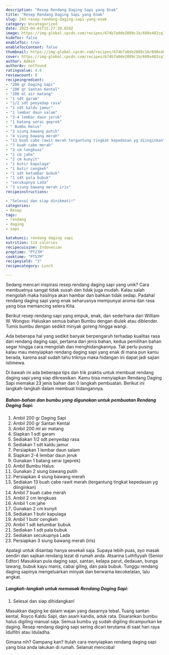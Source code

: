 ```yaml
---
description: "Resep Rendang Daging Sapi yang Enak"
title: "Resep Rendang Daging Sapi yang Enak"
slug: 243-resep-rendang-daging-sapi-yang-enak
category: Uncategorized
date: 2023-04-01T15:27:39.659Z
image: https://img-global.cpcdn.com/recipes/674b7a0de2889c1b/680x482cq70/rendang-daging-sapi-foto-resep-utama.jpg
hideToc: false
enableToc: true
enableTocContent: false
thumbnail: https://img-global.cpcdn.com/recipes/674b7a0de2889c1b/680x482cq70/rendang-daging-sapi-foto-resep-utama.jpg
cover: https://img-global.cpcdn.com/recipes/674b7a0de2889c1b/680x482cq70/rendang-daging-sapi-foto-resep-utama.jpg
author: Admin
authorAv: notfound
ratingvalue: 4.6
reviewcount: 8
recipeingredient:
- "200 gr Daging Sapi"
- "200 gr Santan Kental"
- "200 ml air matang"
- "1 sdt garam"
- "1/2 sdt penyedap rasa"
- "1 sdt kaldu jamur"
- "1 lembar daun salam"
- "2-4 lembar daun jeruk"
- "1 batang serai geprek"
- " Bumbu Halus"
- "2 siung bawang putih"
- "4 siung bawang merah"
- "13 buah cabe rawit merah tergantung tingkat kepedasan yg diinginkan"
- "7 buah cabe merah"
- "2 cm lengkuas"
- "1 cm jahe"
- "2 cm kunyit"
- "1 butir kapulaga"
- "1 butir cengkeh"
- "1 sdt ketumbar bubuk"
- "1 sdt pala bubuk"
- "secukupnya Lada"
- "3 siung bawang merah iris"
recipeinstructions:

- "Selesai dan siap dinikmati!"
categories:
- Resep
tags:
- rendang
- daging
- sapi

katakunci: rendang daging sapi 
nutrition: 114 calories
recipecuisine: Indonesian
preptime: "PT27M"
cooktime: "PT57M"
recipeyield: "3"
recipecategory: Lunch

---
```





Sedang mencari inspirasi resep rendang daging sapi yang unik? Cara membuatnya sangat tidak susah dan tidak juga mudah. Kalau salah mengolah maka hasilnya akan hambar dan bahkan tidak sedap. Padahal rendang daging sapi yang enak seharusnya mempunyai aroma dan rasa yang bisa memancing selera Kita.





Berikut resep rendang sapi yang empuk, enak, dan sederhana dari William W. Wongso: Haluskan semua bahan Bumbu dengan diulek atau diblender. Tumis bumbu dengan sedikit minyak goreng hingga wangi.

Ada beberapa hal yang sedikit banyak berpengaruh terhadap kualitas rasa dari rendang daging sapi, pertama dari jenis bahan, kedua pemilihan bahan segar hingga cara mengolah dan menghidangkannya. Tak perlu pusing kalau mau menyiapkan rendang daging sapi yang enak di mana pun kamu berada, karena asal sudah tahu triknya maka hidangan ini dapat jadi sajian istimewa.






Di bawah ini ada beberapa tips dan trik praktis untuk membuat rendang daging sapi yang siap dikreasikan. Kamu bisa menyiapkan Rendang Daging Sapi memakai 23 jenis bahan dan 0 langkah pembuatan. Berikut ini langkah-langkah dalam membuat hidangannya.

<!--inarticleads1-->

##### Bahan-bahan dan bumbu yang digunakan untuk pembuatan Rendang Daging Sapi:

1. Ambil 200 gr Daging Sapi
1. Ambil 200 gr Santan Kental
1. Ambil 200 ml air matang
1. Siapkan 1 sdt garam
1. Sediakan 1/2 sdt penyedap rasa
1. Sediakan 1 sdt kaldu jamur
1. Persiapkan 1 lembar daun salam
1. Siapkan 2-4 lembar daun jeruk
1. Gunakan 1 batang serai (geprek)
1. Ambil  Bumbu Halus:
1. Gunakan 2 siung bawang putih
1. Persiapkan 4 siung bawang merah
1. Sediakan 13 buah cabe rawit merah (tergantung tingkat kepedasan yg diinginkan)
1. Ambil 7 buah cabe merah
1. Ambil 2 cm lengkuas
1. Ambil 1 cm jahe
1. Gunakan 2 cm kunyit
1. Sediakan 1 butir kapulaga
1. Ambil 1 butir cengkeh
1. Ambil 1 sdt ketumbar bubuk
1. Sediakan 1 sdt pala bubuk
1. Sediakan secukupnya Lada
1. Persiapkan 3 siung bawang merah (iris)


Apalagi untuk disantap hanya sesekali saja. Supaya lebih puas, ayo masak sendiri dan sajikan rendang lezat di rumah anda. Atsarina Luthfiyyah (Senior Editor) Masukkan pula daging sapi, santan, kelapa parut, dedauan, bunga lawang, bubuk kayu manis, cabai giling, dan pala bubuk. Tunggu rendang daging sapinya mengeluarkan minyak dan berwarna kecokelatan, lalu angkat. 

<!--inarticleads2-->

##### Langkah-langkah untuk memasak Rendang Daging Sapi:


1. Selesai dan siap dihidangkan!

Masukkan daging ke dalam wajan yang dasarnya tebal. Tuang santan kental, Royco Kaldu Sapi, dan asam kandis, aduk rata. Disarankan bumbu halus digiling manual saja. Semua bumbu yg sudah digiling dicampurkan ke daging. Resep rendang daging sapi sering dicari terutama di saat hari raya Idulfitri atau Iduladha. 

Gimana nih? Gampang kan? Itulah cara menyiapkan rendang daging sapi yang bisa anda lakukan di rumah. Selamat mencoba!
